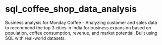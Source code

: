 # sql_coffee_shop_data_analysis
Business analysis for Monday Coffee - Analyzing customer and sales data to recommend the top 3 cities in India for business expansion based on population, coffee consumption, revenue, and market potential. Built using SQL with real-world datasets.
